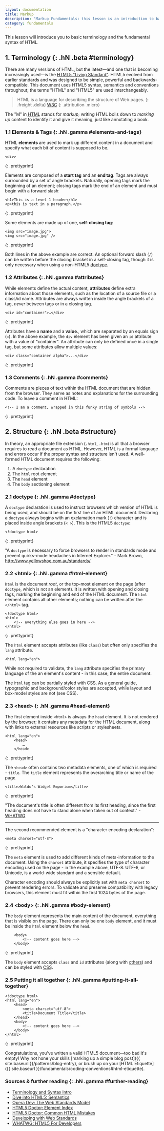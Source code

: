 ```yaml
---
layout: documentation
title: Markup
description: "Markup Fundamentals: this lesson is an introduction to basic terminology and the fundamental syntax of HTML. Web-Craft is an online curriculum written to help design students become fluent with the web."
category: fundamentals
---
```

This lesson will introduce you to basic terminology and the fundamental syntax of HTML.

<!-- more start -->
## 1. Terminology {: .hN .beta #terminology}

There are many versions of HTML, but the latest&mdash;and one that is becoming increasingly used&mdash;is the [HTML5 "Living Standard"](http://developers.whatwg.org/). HTML5 evolved from earlier standards and was designed to be simple, powerful and backwards-compatible. This document uses HTML5 syntax, semantics and conventions throughout; the terms "HTML" and "HTML5" are used interchangeably.

> HTML is a language for describing the structure of Web pages.
> {: .freight .delta}
> [W3C](http://w3.org)
> {: .attribution .micro}

The "M" in <abbr title="Hyper-Text Markup Language">HTML</abbr> stands for _markup_; writing HTML boils down to _marking up_ content to identify it and give it meaning, just like annotating a book.


### 1.1 Elements & Tags {: .hN .gamma #elements-and-tags}

HTML **elements** are used to mark up different content in a document and specify what each bit of content is supposed to be.	
	
	<div>
{: .prettyprint}

Elements are composed of a **start tag** and an **end tag**. Tags are always surrounded by a set of angle brackets. Naturally, opening tags mark the beginning of an element; closing tags mark the end of an element and must begin with a forward slash:

	<h1>This is a level 1 header</h1>
	<p>this is text in a paragraph.</p>
{: .prettyprint}

Some elements are made up of one, **self-closing tag**:

	<img src="image.jpg">
	<img src="image.jpg" />
{: .prettyprint}

Both lines in the above example are correct. An optional forward slash (`/`) can be written before the closing bracket in a self-closing tag, though it is only necessary when using a non-HTML5 [doctype](#).


### 1.2 Attributes {: .hN .gamma #attributes}

While elements define the actual content, **attributes** define extra information about those elements, such as the location of a source file or a class/id name. Attributes are always written inside the angle brackets of a tag, _never_ between tags or in a closing tag.
	
	<div id="container">…</div>
{: .prettyprint}

Attributes have a **name** and a **value**., which are separated by an equals sign (`=`). In the above example, the `div` element has been given an `id` attribute with a value of "container". An attribute can only be defined once in a single tag, but some attributes allow multiple values:

	<div class="container alpha">...</div>
{: .prettyprint}


### 1.3 Comments {: .hN .gamma #comments}

Comments are pieces of text within the HTML document that are hidden from the browser. They serve as notes and explanations for the surrounding code. To leave a comment in HTML:

	<!-- I am a comment, wrapped in this funky string of symbols -->
{: .prettyprint}


## 2. Structure {: .hN .beta #structure}

In theory, an appropriate file extension (`.html`, `.htm`) is all that a browser requires to read a document as HTML. However, HTML is a formal language and errors occur if the proper syntax and structure isn't used. A well-formed HTML document requires the following:

1. A `doctype` declaration
2. The `html` root element
3. The `head` element
4. The `body` sectioning element 


### 2.1 doctype {: .hN .gamma #doctype}

A `doctype` declaration is used to instruct browsers which version of HTML is being used, and should be on the first line of an HTML document. Declaring a `doctype` always begins with an exclamation mark (`!`) character and is placed inside angle brackets (`< >`). This is the HTML5 `doctype`:

	<!doctype html>
{: .prettyprint}

"A `doctype` is necessary to force browsers to render in standards mode and prevent quirks-mode headaches in Internet Explorer." - Mark Brown, http://www.yellowshoe.com.au/standards/


### 2.2 &lt;html&gt; {: .hN .gamma #html-element}

`html` is the document _root_, or the top-most element on the page (after `doctype`, which is not an element). It is written with opening and closing tags, marking the beginning and end of the HTML document. The `html` element contains all other elements; nothing can be written after the `</html>` tag. 

	<!doctype html>
	<html>
		<!-- everything else goes in here -->
	</html>
{: .prettyprint}

The `html` element accepts attributes (like `class`) but often only specifies the `lang` attribute.
 
	<html lang="en">

While not required to validate, the `lang` attribute specifies the primary language of the an element's content - in this case, the entire document.

The `html` tag can be partially styled with CSS. As a general guide, typographic and background/color styles are accepted, while layout and box-model styles are not (see CSS).


### 2.3 &lt;head&gt; {: .hN .gamma #head-element}

The first element inside `<html>` is always the `head` element. It is not rendered by the browser; it contains any metadata for the HTML document, along with links to external resources like scripts or stylesheets. 

	<html lang="en">
		<head>
			…
		</head>
{: .prettyprint}

The `<head>` often contains two metadata elements, one of which is required - `title`. The `title` element represents the overarching title or name of the page.

	<title>Waldo's Widget Emporium</title>
{: .prettyprint}

"The document's title is often different from its first heading, since the first heading does not have to stand alone when taken out of context." - [WHATWG](http://developers.whatwg.org/semantics.html)

---

The second recommended element is a "character encoding declaration":

	<meta charset="utf-8">
{: .prettyprint}

The `meta` element is used to add different kinds of meta-information to the document. Using the `charset` attribute, it specifies the type of character encoding used on the page - in the example above, UTF-8. UTF-8, or Unicode, is a world-wide standard and a sensible default.

Character encoding should always be explicitly set with `meta charset` to prevent rendering errors. To validate and preserve compatibility with legacy browsers, this element must fit within the first 1024 bytes of the page.


### 2.4 &lt;body&gt; {: .hN .gamma #body-element}

The `body` element represents the main content of the document, everything that is visible on the page. There can only be one `body` element, and it must be inside the `html` element below the `head`.

		<body>
			<!-- content goes here -->
		</body>
{: .prettyprint}

The `body` element accepts `class` and `id` attributes (along with [others](http://developers.whatwg.org/elements.html#global-attributes)) and can be styled with <abbr title="Cascading Style Sheets">CSS</abbr>.


### 2.5 Putting it all together {: .hN .gamma #putting-it-all-together}

	<!doctype html>
	<html lang="en">
		<head>
			<meta charset="utf-8">
			<title>Document Title</title>
		</head>
		<body>
			<!-- content goes here -->
		</body>
	</html>
{: .prettyprint}

Congratulations, you've written a valid HTML5 document&mdash;too bad it's empty! Why not hone your skills [marking up a simple blog post]({{ site.baseurl }}/patterns/blog-entry), or brush up on your [HTML Etiquette]({{ site.baseurl }}/fundamentals/coding-conventions#html-etiquette).


### Sources & further reading {: .hN .gamma #further-reading}

-	[Terminology and Syntax Intro](http://learn.shayhowe.com/html-css/terminology-syntax-intro/)
-	[Dive into HTML5: Semantics](http://mislav.uniqpath.com/diveintohtml5/semantics.html)	
-	[Opera Dev: The Web Standards Model](http://dev.opera.com/articles/view/4-the-web-standards-model-html-css-a)
-	[HTML5 Doctor: Element Index](http://html5doctor.com/)
-	[HTML5 Doctor: Common HTML Mistakes](http://html5doctor.com/avoiding-common-html5-mistakes/)
-	[Developing with Web Standards](http://www.456bereastreet.com/lab/developing_with_web_standards/structure/)
-	[WHATWG: HTML5 For Developers](http://developers.whatwg.org/)

<!-- more end -->